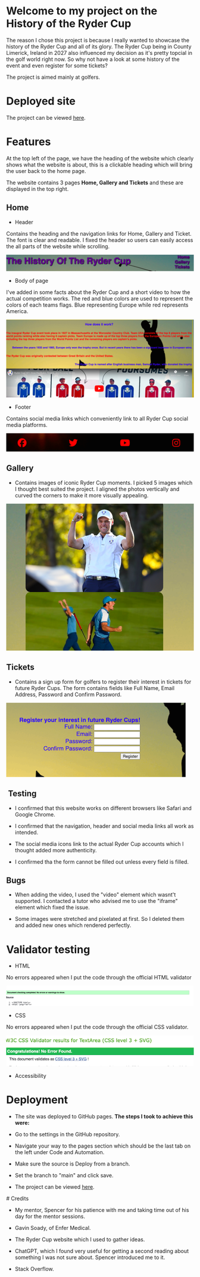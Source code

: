 # Welcome to my project on the History of the Ryder Cup

The reason I chose this project is because I really wanted to showcase the history of the Ryder Cup and all of its glory. The Ryder Cup being in County Limerick, Ireland in 2027 also influenced my decision as it's pretty topcial in the golf world right now. So why not have a look at some history of the event and even register for some tickets?

The project is aimed mainly at golfers.

# Deployed site

The project can be viewed [here](https://drennan98.github.io/History-of-the-Ryder-Cup/).

# Features

At the top left of the page, we have the heading of the website which clearly shows what the website is about, this is a clickable heading which will bring the user back to the home page.

The website contains 3 pages **Home, Gallery and Tickets** and these are displayed in the top right.

## Home

- Header

Contains the heading and the navigation links for Home, Gallery and Ticket. The font is clear and readable. I fixed the header so users can easily access the all parts of the website while scrolling.

![Nav links](images/screenshot1navlinks.png)

- Body of page

I've added in some facts about the Ryder Cup and a short video to how the actual competition works. The red and blue colors are used to represent the colors of each teams flags. Blue representing Europe while red represents America.

![Body of home page](images/screenshot2readme.png)

- Footer

Contains social media links which conveniently link to all Ryder Cup social media platforms.

![Footer](images/screenshot3footer.png)

## Gallery

- Contains images of iconic Ryder Cup moments. I picked 5 images which I thought best suited the project.
  I aligned the photos vertically and curved the corners to make it more visually appealing.

![Gallery](images/screenshot4gallery.png)

## Tickets

- Contains a sign up form for golfers to register their interest in tickets for future Ryder Cups. The form contains fields like Full Name, Email Address, Password and Confirm Password.

![Tickets](images/screenshot5tickets.png)

##  Testing

- I confirmed that this website works on different browsers like Safari and Google Chrome.

- I confirmed that the navigation, header and social media links all work as intended.

- The social media icons link to the actual Ryder Cup accounts which I thought added more authenticity.

- I confirmed tha the form cannot be filled out unless every field is filled.

## Bugs

- When adding the video, I used the "video" element which wasnt't supported. I contacted a tutor who advised me to use the "iframe" element which fixed the issue.

- Some images were stretched and pixelated at first. So I deleted them and added new ones which rendered perfectly.

# Validator testing

- HTML

No errors appeared when I put the code through the official HTML validator

![HTML](images/screenshot7htmlvalidation.png)

- CSS

No errors appeared when I put the code through the official CSS validator.

![CSS](images/screenshot6cssvalidation.png)

- Accessibility

# Deployment

- The site was deployed to GitHub pages. **The steps I took to achieve this were:**

- Go to the settings in the GitHub repository.

- Navigate your way to the pages section which should be the last tab on the left under Code and Automation.

- Make sure the source is Deploy from a branch.

- Set the branch to "main" and click save.

- The project can be viewed [here](https://drennan98.github.io/History-of-the-Ryder-Cup/).

# Credits

- My mentor, Spencer for his patience with me and taking time out of his day for the mentor sessions.

- Gavin Soady, of Enfer Medical.

- The Ryder Cup website which I used to gather ideas.

- ChatGPT, which I found very useful for getting a second reading about something I was not sure about. Spencer introduced me to it.

- Stack Overflow.
